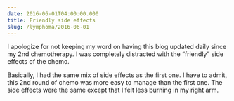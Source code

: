```yaml
---
date: 2016-06-01T04:00:00.000
title: Friendly side effects
slug: /lymphoma/2016-06-01
---
```


I apologize for not keeping my word on having this blog updated daily since my 2nd chemotherapy. I was completely distracted with the “friendly” side effects of the chemo.

Basically, I had the same mix of side effects as the first one. I have to admit, this 2nd round of chemo was more easy to manage than the first one. The side effects were the same except that I felt less burning in my right arm.
